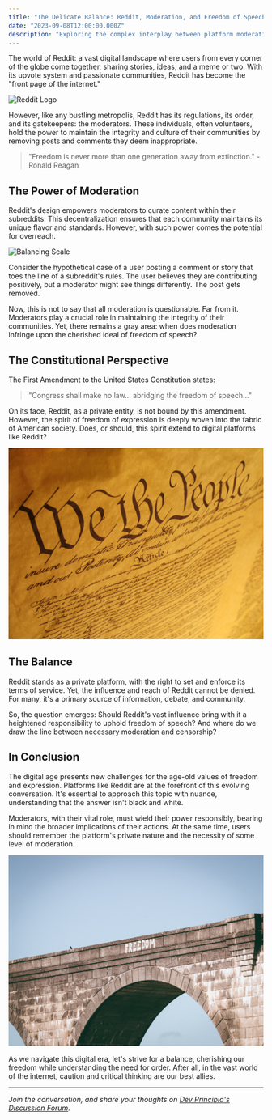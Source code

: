 ```yaml
---
title: "The Delicate Balance: Reddit, Moderation, and Freedom of Speech"  
date: "2023-09-08T12:00:00.000Z"  
description: "Exploring the complex interplay between platform moderation and freedom of expression."
---
```


The world of Reddit: a vast digital landscape where users from every corner of the globe come together, sharing stories, ideas, and a meme or two. With its upvote system and passionate communities, Reddit has become the "front page of the internet."

![Reddit Logo](../../../src/images/reddit.png "Toxicity in Reddit")

However, like any bustling metropolis, Reddit has its regulations, its order, and its gatekeepers: the moderators. These individuals, often volunteers, hold the power to maintain the integrity and culture of their communities by removing posts and comments they deem inappropriate.

> "Freedom is never more than one generation away from extinction." - Ronald Reagan

## The Power of Moderation

Reddit's design empowers moderators to curate content within their subreddits. This decentralization ensures that each community maintains its unique flavor and standards. However, with such power comes the potential for overreach.

![Balancing Scale](../../../src/images/metal-balance.jpg "Balance Scale")

Consider the hypothetical case of a user posting a comment or story that toes the line of a subreddit's rules. The user believes they are contributing positively, but a moderator might see things differently. The post gets removed.

Now, this is not to say that all moderation is questionable. Far from it. Moderators play a crucial role in maintaining the integrity of their communities. Yet, there remains a gray area: when does moderation infringe upon the cherished ideal of freedom of speech?

## The Constitutional Perspective

The First Amendment to the United States Constitution states:

> "Congress shall make no law... abridging the freedom of speech..."

On its face, Reddit, as a private entity, is not bound by this amendment. However, the spirit of freedom of expression is deeply woven into the fabric of American society. Does, or should, this spirit extend to digital platforms like Reddit?

![Constitution Image](../../../src/images/constitution.jpg "Constitution")

## The Balance

Reddit stands as a private platform, with the right to set and enforce its terms of service. Yet, the influence and reach of Reddit cannot be denied. For many, it's a primary source of information, debate, and community.

So, the question emerges: Should Reddit's vast influence bring with it a heightened responsibility to uphold freedom of speech? And where do we draw the line between necessary moderation and censorship?

## In Conclusion

The digital age presents new challenges for the age-old values of freedom and expression. Platforms like Reddit are at the forefront of this evolving conversation. It's essential to approach this topic with nuance, understanding that the answer isn't black and white.

Moderators, with their vital role, must wield their power responsibly, bearing in mind the broader implications of their actions. At the same time, users should remember the platform's private nature and the necessity of some level of moderation.

![Thinking Man Statue](../../../src/images/freedom.jpg "Freedom")

As we navigate this digital era, let's strive for a balance, cherishing our freedom while understanding the need for order. After all, in the vast world of the internet, caution and critical thinking are our best allies.

---

*Join the conversation, and share your thoughts on [Dev Principia's Discussion Forum](https://twitter.com/DevPrincipia).*
